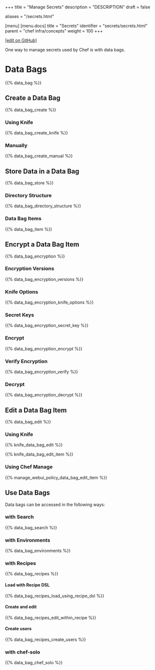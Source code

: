 +++
title = "Manage Secrets"
description = "DESCRIPTION"
draft = false

aliases = "/secrets.html"

[menu]
  [menu.docs]
    title = "Secrets"
    identifier = "secrets/secrets.html"
    parent = "chef infra/concepts"
    weight = 100
+++    

[\[edit on
GitHub\]](https://github.com/chef/chef-web-docs/blob/master/chef_master/source/secrets.rst)

One way to manage secrets used by Chef is with data bags.

Data Bags
=========

{{% data_bag %}}

Create a Data Bag
-----------------

{{% data_bag_create %}}

### Using Knife

{{% data_bag_create_knife %}}

### Manually

{{% data_bag_create_manual %}}

Store Data in a Data Bag
------------------------

{{% data_bag_store %}}

### Directory Structure

{{% data_bag_directory_structure %}}

### Data Bag Items

{{% data_bag_item %}}

Encrypt a Data Bag Item
-----------------------

{{% data_bag_encryption %}}

### Encryption Versions

{{% data_bag_encryption_versions %}}

### Knife Options

{{% data_bag_encryption_knife_options %}}

### Secret Keys

{{% data_bag_encryption_secret_key %}}

### Encrypt

{{% data_bag_encryption_encrypt %}}

### Verify Encryption

{{% data_bag_encryption_verify %}}

### Decrypt

{{% data_bag_encryption_decrypt %}}

Edit a Data Bag Item
--------------------

{{% data_bag_edit %}}

### Using Knife

{{% knife_data_bag_edit %}}

{{% knife_data_bag_edit_item %}}

### Using Chef Manage

{{% manage_webui_policy_data_bag_edit_item %}}

Use Data Bags
-------------

Data bags can be accessed in the following ways:

### with Search

{{% data_bag_search %}}

### with Environments

{{% data_bag_environments %}}

### with Recipes

{{% data_bag_recipes %}}

#### Load with Recipe DSL

{{% data_bag_recipes_load_using_recipe_dsl %}}

#### Create and edit

{{% data_bag_recipes_edit_within_recipe %}}

#### Create users

{{% data_bag_recipes_create_users %}}

### with chef-solo

{{% data_bag_chef_solo %}}
